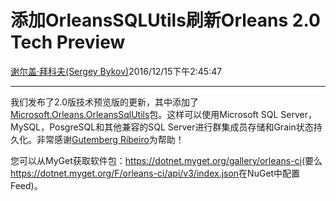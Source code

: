 # 添加OrleansSQLUtils刷新Orleans 2.0 Tech Preview

[谢尔盖·拜科夫(Sergey Bykov)](https://github.com/sergeybykov)2016/12/15下午2:45:47

* * *

我们发布了2.0版技术预览版的更新，其中添加了[Microsoft.Orleans.OrleansSqlUtils](https://dotnet.myget.org/feed/orleans-prerelease/package/nuget/Microsoft.Orleans.OrleansSqlUtils)包。这样可以使用Microsoft SQL Server，MySQL，PosgreSQL和其他兼容的SQL Server进行群集成员存储和Grain状态持久化。非常感谢[Gutemberg Ribeiro](https://github.com/galvesribeiro)为帮助！

您可以从MyGet获取软件包：<https://dotnet.myget.org/gallery/orleans-ci>(要么<https://dotnet.myget.org/F/orleans-ci/api/v3/index.json>在NuGet中配置Feed)。
